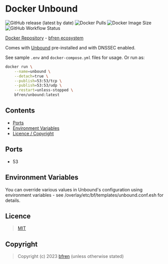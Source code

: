 # Docker Unbound

![GitHub release (latest by date)](https://img.shields.io/github/v/release/bfren/docker-unbound) ![Docker Pulls](https://img.shields.io/endpoint?url=https%3A%2F%2Fbfren.dev%2Fdocker%2Fpulls%2Funbound) ![Docker Image Size](https://img.shields.io/endpoint?url=https%3A%2F%2Fbfren.dev%2Fdocker%2Fsize%2Funbound) ![GitHub Workflow Status](https://img.shields.io/github/actions/workflow/status/bfren/docker-unbound/dev.yml?branch=main)

[Docker Repository](https://hub.docker.com/r/bfren/unbound) - [bfren ecosystem](https://github.com/bfren/docker)

Comes with [Unbound](https://nlnetlabs.nl/projects/unbound/about/) pre-installed and with DNSSEC enabled.

See sample `.env` and `docker-compose.yml` files for usage.  Or run as:

```bash
docker run \
    --name=unbound \
    --detach=true \
    --publish=53:53/tcp \
    --publish=53:53/udp \
    --restart=unless-stopped \
    bfren/unbound:latest
```

## Contents

* [Ports](#ports)
* [Environment Variables](#environment-variables)
* [Licence / Copyright](#licence)

## Ports

* 53

## Environment Variables

You can override various values in Unbound's configuration using environment variables - see /overlay/etc/bf/templates/unbound.conf.esh for details.

## Licence

> [MIT](https://mit.bfren.dev/2023)

## Copyright

> Copyright (c) 2023 [bfren](https://bfren.dev) (unless otherwise stated)
